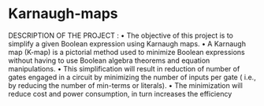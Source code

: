 # Karnaugh-maps
DESCRIPTION OF THE PROJECT : 
•	The objective of this project is to simplify a given Boolean expression using Karnaugh maps.
•	A Karnaugh map (K-map) is a pictorial method used to minimize Boolean expressions without having to use Boolean algebra theorems and equation manipulations.
•	This simplification will result in reduction of number of gates engaged in a circuit by minimizing the number of inputs per gate ( i.e., by reducing the number of min-terms or literals).
•	The minimization will reduce cost and power consumption, in turn increases the efficiency 
